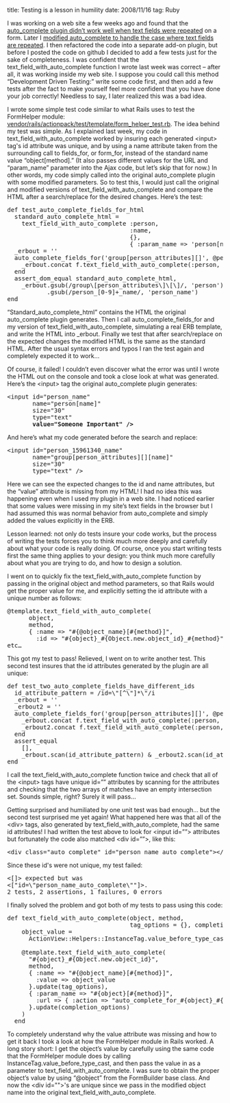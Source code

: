 title: Testing is a lesson in humility
date: 2008/11/16
tag: Ruby

<p>I was working on a web site a few weeks ago and found that the <a href="http://patshaughnessy.net/2008/10/21/autocomplete-plugin-doesn-t-work-for-repeated-fields">auto_complete plugin didn’t work well when text fields were repeated</a> on a form. Later I <a href="http://patshaughnessy.net/2008/10/31/modifying-the-autocomplete-plugin-to-allow-repeated-fields">modified auto_complete to handle the case where text fields are repeated</a>. I then refactored the code into a separate add-on plugin, but before I posted the code on github I decided to add a few tests just for the sake of completeness. I was confident that the text_field_with_auto_complete function I wrote last week was correct &ndash; after all, it was working inside my web site. I suppose you could call this method &ldquo;Development Driven Testing:&rdquo; write some code first, and then add a few tests after the fact to make yourself feel more confident that you have done your job correctly! Needless to say, I later realized this was a bad idea.</p>
<p>I wrote some simple test code similar to what Rails uses to test the FormHelper module: <a href="http://dev.rubyonrails.org/browser/trunk/actionpack/test/template/form_helper_test.rb">vendor/rails/actionpack/test/template/form_helper_test.rb</a>. The idea behind my test was simple. As I explained last week, my code in text_field_with_auto_complete worked by insuring each generated &lt;input&gt; tag's id attribute was unique, and by using a name attribute taken from the surrounding call to fields_for, or form_for, instead of the standard name value &ldquo;object[method].&rdquo; (It also passes different values for the URL and &ldquo;param_name&rdquo; parameter into the Ajax code, but let&rsquo;s skip that for now.) In other words, my code simply called into the original auto_complete plugin with some modified parameters. So to test this, I would just call the original and modified versions of text_field_with_auto_complete and compare the HTML after a search/replace for the desired changes. Here&rsquo;s the test:</p>
<pre>def test_auto_complete_fields_for_html
  standard_auto_complete_html =
    text_field_with_auto_complete :person,
                                  :name,
                                  {},
                                  { :param_name =&gt; &#x27;person[name]&#x27; }
  _erbout = &#x27;&#x27;
  auto_complete_fields_for(&#x27;group[person_attributes][]&#x27;, @person) do |f|
    _erbout.concat f.text_field_with_auto_complete(:person, :name)
  end
  assert_dom_equal standard_auto_complete_html,
    _erbout.gsub(/group\[person_attributes\]\[\]/, &#x27;person&#x27;)
           .gsub(/person_[0-9]+_name/, &#x27;person_name&#x27;)
end</pre>
<p>&ldquo;Standard_auto_complete_html&rdquo; contains the HTML the original auto_complete plugin generates. Then I call auto_complete_fields_for and my version of text_field_with_auto_complete, simulating a real ERB template, and write the HTML into _erbout. Finally we test that after search/replace on the expected changes the modified HTML is the same as the standard HTML. After the usual syntax errors and typos I ran the test again and completely expected it to work&hellip;</p>
<p>Of course, it failed! I couldn’t even discover what the error was until I wrote the HTML out on the console and took a close look at what was generated. Here’s the &lt;input&gt; tag the original auto_complete plugin generates:</p>
<pre>&lt;input id=&quot;person_name&quot;
       name=&quot;person[name]&quot;
       size=&quot;30&quot;
       type=&quot;text&quot;
       <b>value=&quot;Someone Important&quot; /&gt;</b></pre>
<p>And here’s what my code generated before the search and replace:</p>
<pre>&lt;input id=&quot;person_15961340_name&quot;
       name=&quot;group[person_attributes][][name]&quot;
       size=&quot;30&quot;
       type=&quot;text&quot; /&gt;</pre>
<p>Here we can see the expected changes to the id and name attributes, but the &ldquo;value&rdquo; attribute is missing from my HTML! I had no idea this was happening even when I used my plugin in a web site. I had noticed earlier that some values were missing in my site&rsquo;s text fields in the browser but I had assumed this was normal behavior from auto_complete and simply added the values explicitly in the ERB.</p>
<p>Lesson learned: not only do tests insure your code works, but the process of writing the tests forces you to think much more deeply and carefully about what your code is really doing. Of course, once you start writing tests first the same thing applies to your design: you think much more carefully about what you are trying to do, and how to design a solution.</p>
<p>I went on to quickly fix the text_field_with_auto_complete function by passing in the original object and method parameters, so that Rails would get the proper value for me, and explicitly setting the id attribute with a unique number as follows:</p>
<pre>@template.text_field_with_auto_complete(
      object,
      method,
      { :name =&gt; &quot;#{@object_name}[#{method}]&quot;,
        :id =&gt; &quot;#{object}_#{Object.new.object_id}_#{method}&quot;
etc&hellip;</pre>
<p>This got my test to pass! Relieved, I went on to write another test. This second test insures that the id attributes generated by the plugin are all unique:</p>
<pre>def test_two_auto_complete_fields_have_different_ids
  id_attribute_pattern = /id=\&quot;[^\&quot;]*\&quot;/i
  _erbout = &#x27;&#x27;
  _erbout2 = &#x27;&#x27;
  auto_complete_fields_for(&#x27;group[person_attributes][]&#x27;, @person) do |f|
    _erbout.concat f.text_field_with_auto_complete(:person, :name)
    _erbout2.concat f.text_field_with_auto_complete(:person, :name)
  end
  assert_equal
    [],
    _erbout.scan(id_attribute_pattern) &amp; _erbout2.scan(id_attribute_pattern)
end</pre>
<p>I call the text_field_with_auto_complete function twice and check that all of the &lt;input&gt; tags have unique id=&rdquo;&rdquo; attributes by scanning for the attributes and checking that the two arrays of matches have an empty intersection set. Sounds simple, right? Surely it will pass&hellip;</p>
<p>Getting surprised and humiliated by one unit test was bad enough&hellip; but the second test surprised me yet again! What happened here was that all of the &lt;div&gt; tags, also generated by text_field_with_auto_complete, had the same id attributes! I had written the test above to look for &lt;input id=&rdquo;&rdquo;&gt; attributes but fortunately the code also matched &lt;div id=&rdquo;&rdquo;&gt;, like this:</p>
<pre>&lt;div class=&quot;auto_complete&quot; id=&quot;person_name_auto_complete&quot;&gt;&lt;/div&gt;</pre>
<p>Since these id's were not unique, my test failed:</p>
<pre>&lt;[]&gt; expected but was
&lt;[&quot;id=\&quot;person_name_auto_complete\&quot;&quot;]&gt;.
2 tests, 2 assertions, 1 failures, 0 errors</pre>  
<p>I finally solved the problem and got both of my tests to pass using this code:</p>
<pre>def text_field_with_auto_complete(object, method,
                                  tag_options = {}, completion_options = {})
    object_value =
      ActionView::Helpers::InstanceTag.value_before_type_cast(@object,
                                                              method.to_s)
    @template.text_field_with_auto_complete(
      &quot;#{object}_#{Object.new.object_id}&quot;,
      method,
      { :name =&gt; &quot;#{@object_name}[#{method}]&quot;,
        :value =&gt; object_value
      }.update(tag_options),
      { :param_name =&gt; &quot;#{object}[#{method}]&quot;,
        :url =&gt; { :action =&gt; &quot;auto_complete_for_#{object}_#{method}&quot; }
      }.update(completion_options)
    )
  end</pre>
<p>To completely understand why the value attribute was missing and how to get it back I took a look at how the FormHelper module in Rails worked. A long story short: I get the object&rsquo;s value by carefully using the same code that the FormHelper module does by calling InstanceTag.value_before_type_cast, and then pass the value in as a parameter to text_field_with_auto_complete. I was sure to obtain the proper object&rsquo;s value by using &ldquo;@object&rdquo; from the FormBuilder base class. And now the &lt;div id=&quot;&quot;&gt;&#x27;s are unique since we pass in the modified object name into the original text_field_with_auto_complete.</p>
